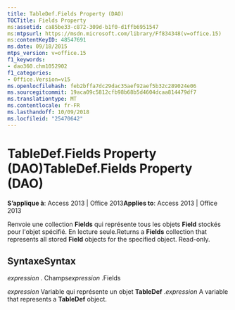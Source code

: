 ```yaml
---
title: TableDef.Fields Property (DAO)
TOCTitle: Fields Property
ms:assetid: ca85be33-c872-309d-b1f0-d1ffb6951547
ms:mtpsurl: https://msdn.microsoft.com/library/Ff834348(v=office.15)
ms:contentKeyID: 48547691
ms.date: 09/18/2015
mtps_version: v=office.15
f1_keywords:
- dao360.chm1052902
f1_categories:
- Office.Version=v15
ms.openlocfilehash: feb2bffa7dc29dac35aef92aef5b32c289024e06
ms.sourcegitcommit: 19aca09c5812cfb98b68b5d4604dcaa814479df7
ms.translationtype: MT
ms.contentlocale: fr-FR
ms.lasthandoff: 10/09/2018
ms.locfileid: "25470642"
---
```

# <a name="tabledeffields-property-dao"></a><span data-ttu-id="dc5ab-102">TableDef.Fields Property (DAO)</span><span class="sxs-lookup"><span data-stu-id="dc5ab-102">TableDef.Fields Property (DAO)</span></span>


<span data-ttu-id="dc5ab-103">**S’applique à**: Access 2013 | Office 2013</span><span class="sxs-lookup"><span data-stu-id="dc5ab-103">**Applies to**: Access 2013 | Office 2013</span></span>

<span data-ttu-id="dc5ab-p101">Renvoie une collection **Fields** qui représente tous les objets **Field** stockés pour l'objet spécifié. En lecture seule.</span><span class="sxs-lookup"><span data-stu-id="dc5ab-p101">Returns a **Fields** collection that represents all stored **Field** objects for the specified object. Read-only.</span></span>

## <a name="syntax"></a><span data-ttu-id="dc5ab-106">Syntaxe</span><span class="sxs-lookup"><span data-stu-id="dc5ab-106">Syntax</span></span>

<span data-ttu-id="dc5ab-107">*expression* . Champs</span><span class="sxs-lookup"><span data-stu-id="dc5ab-107">*expression* .Fields</span></span>

<span data-ttu-id="dc5ab-108">*expression* Variable qui représente un objet **TableDef** .</span><span class="sxs-lookup"><span data-stu-id="dc5ab-108">*expression* A variable that represents a **TableDef** object.</span></span>

